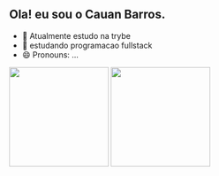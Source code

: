 ## Ola! eu sou o Cauan Barros.

- 🔭 Atualmente estudo na trybe 
- 🌱 estudando programacao fullstack 
- 😄 Pronouns: ...

<div 
  <a href="https://github.com/cauan-oss">
  <img height="180em" src="https://github-readme-stats.vercel.app/api?username=cauan-oss_icons=true&theme=dark&include_all_commits=true&count_private=true"/>
  <img height="180em" src="https://github-readme-stats.vercel.app/api/top-langs/?username=cauan-oss=compact&langs_count=7&theme=dark"/>
</div>
